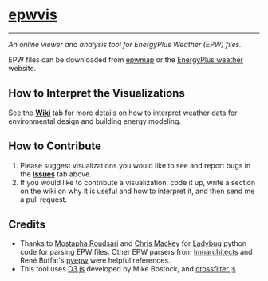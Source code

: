 # [epwvis](http://mdahlhausen.github.io/epwvis)
------
*An online viewer and analysis tool for EnergyPlus Weather (EPW) files.*

EPW files can be downloaded from [epwmap](http://mostapharoudsari.github.io/epwmap) or the [EnergyPlus weather](https://energyplus.net/weather) website.

## How to Interpret the Visualizations
See the [**Wiki**](https://github.com/mdahlhausen/epwvis/wiki) tab for more details on how to interpret weather data for environmental design and building energy modeling.

## How to Contribute
  1. Please suggest visualizations you would like to see and report bugs in the [**Issues**](https://github.com/mdahlhausen/epwvis/issues) tab above.
  2. If you would like to contribute a visualization, code it up, write a section on the wiki on why it is useful and how to interpret it, and then send me a pull request.

## Credits
  - Thanks to [Mostapha Roudsari](https://github.com/mostaphaRoudsari) and [Chris Mackey](https://github.com/chriswmackey) for [Ladybug](https://github.com/mostaphaRoudsari/ladybug) python code for parsing EPW files.  Other EPW parsers from [lmnarchitects](https://lmnarchitects.com/tech-studio/wp-content/uploads/sites/4/2014/04/Climate/epw-6hour.html) and René Buffat's [pyepw](https://github.com/rbuffat/pyepw) were helpful references.
  - This tool uses [D3.js](https://d3js.org/) developed by Mike Bostock, and [crossfilter.js](http://square.github.io/crossfilter/).